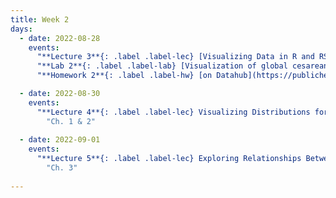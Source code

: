 ```yaml
---
title: Week 2
days:
  - date: 2022-08-28
    events:
      "**Lecture 3**{: .label .label-lec} [Visualizing Data in R and RStudio](https://ph142-ucb.github.io/fa23/src/lec/003_Visualizing-data-in-R.pdf) ":
      "**Lab 2**{: .label .label-lab} [Visualization of global cesarean delivery rates](https://publichealth.datahub.berkeley.edu/hub/user-redirect/git-pull?repo=https%3A%2F%2Fgithub.com%2Fph142-ucb%2Fph142-fa23&urlpath=rstudio%2F&branch=main) (Due Sept 1st)":
      "**Homework 2**{: .label .label-hw} [on Datahub](https://publichealth.datahub.berkeley.edu/hub/user-redirect/git-pull?repo=https%3A%2F%2Fgithub.com%2Fph142-ucb%2Fph142-fa23&urlpath=rstudio%2F&branch=main)":

  - date: 2022-08-30
    events:
      "**Lecture 4**{: .label .label-lec} Visualizing Distributions for One Variable ; Numerically Summarizing Spread and Central Tendency ": 
        "Ch. 1 & 2" 
      
  - date: 2022-09-01
    events:
      "**Lecture 5**{: .label .label-lec} Exploring Relationships Between Two Variables ":
        "Ch. 3"
      
---
```




